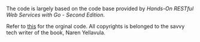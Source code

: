  The code is largely based on the code base provided by 
 *Hands-On RESTful Web Services with Go - Second Edition*.
 
Refer to [this](https://github.com/PacktPublishing/Hands-On-Restful-Web-services-with-Go/tree/master/chapter1) for the orginal code.
All copyrights is belonged to the savvy tech writer of the book, Naren Yellavula.